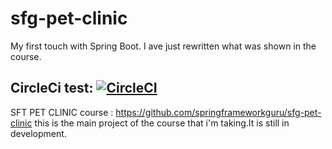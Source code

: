 # sfg-pet-clinic
My first touch with Spring Boot.
I ave just rewritten what was shown in the course.

## CircleCi test:  [![CircleCI](https://circleci.com/gh/hardy6413/sfg-pet-clinic/tree/main.svg?style=svg)](https://circleci.com/gh/hardy6413/sfg-pet-clinic/tree/main)

SFT PET CLINIC course : https://github.com/springframeworkguru/sfg-pet-clinic
this is the main project of the course that i'm taking.It is still in development.
